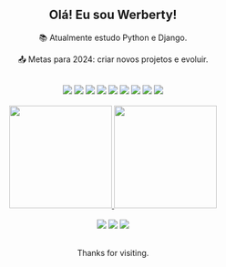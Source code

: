 
<div align="center">

## Olá! Eu sou Werberty!

:books: Atualmente estudo Python e Django.

:outbox_tray: Metas para 2024: criar novos projetos e evoluir.
  
<br>
<div>
<a href="https://www.python.org/" target="_blank"><img src="https://img.shields.io/badge/python-3670A0?style=for-the-badge&logo=python&logoColor=ffdd54" target="_blank"></a> 
<a href="https://www.djangoproject.com/" target="_blank"><img src="https://img.shields.io/badge/Django-092E20?style=for-the-badge&logo=django&logoColor=white" target="_blank"></a> 
<a href="" target="_blank"><img src="https://img.shields.io/badge/html5-%23E34F26.svg?style=for-the-badge&logo=html5&logoColor=white" target="_blank"></a>
<a href="" target="_blank"><img src="https://img.shields.io/badge/css3-%231572B6.svg?style=for-the-badge&logo=css3&logoColor=white" target="_blank"></a>
<a href="" target="_blank"><img src="https://img.shields.io/badge/bootstrap-%23563D7C.svg?style=for-the-badge&logo=bootstrap&logoColor=white" target="_blank"></a>
<a href="" target="_blank"><img src="https://img.shields.io/badge/mysql-%2300f.svg?style=for-the-badge&logo=mysql&logoColor=white" target="_blank"></a>
<a href="" target="_blank"><img src="https://img.shields.io/badge/git-%23F05033.svg?style=for-the-badge&logo=git&logoColor=white" target="_blank"></a>
<a href="" target="_blank"><img src="https://img.shields.io/badge/Linux-FCC624?style=for-the-badge&logo=linux&logoColor=black" target="_blank"></a>
<a href="" target="_blank"><img src="https://img.shields.io/badge/Visual%20Studio%20Code-0078d7.svg?style=for-the-badge&logo=visual-studio-code&logoColor=white" target="_blank"></a>
</div>
<!---
<div>
  <img src="https://cdn.jsdelivr.net/gh/devicons/devicon/icons/python/python-original.svg" width="60"/>
  <img src="https://cdn.jsdelivr.net/gh/devicons/devicon/icons/django/django-plain.svg" width="60"/>
  <img src="https://cdn.jsdelivr.net/gh/devicons/devicon/icons/html5/html5-plain.svg" width="60"/>
  <img src="https://cdn.jsdelivr.net/gh/devicons/devicon/icons/css3/css3-plain.svg" width="60"/>

</div>
--->
<br>
  
<div>
<a href="https://github.com/werberty">
<img height="180em" src="https://github-readme-stats.vercel.app/api/top-langs/?username=werberty&layout=compact&langs_count=7&theme=outrun"/>
<img height="180em" src="https://github-readme-stats.vercel.app/api?username=werberty&show_icons=true&theme=outrun&include_all_commits=true&count_private=true"/>
</div>
<br>
  
<div>
<a href="https://www.linkedin.com/in/werberty-alexandre-b8aa0a230/" target="_blank"><img src="https://img.shields.io/badge/-LinkedIn-%230077B5?style=for-the-badge&logo=linkedin&logoColor=white" target="_blank"></a> 
<a href="https://github.com/Werberty" target="_blank"><img src="https://img.shields.io/badge/-Github-000?style=for-the-badge&logo=Github&logoColor=white" target="_blank"></a>
<a href = "mailto:werberty.alexandre@gmail.com"><img src="https://img.shields.io/badge/Gmail-D14836?style=for-the-badge&logo=gmail&logoColor=white" target="_blank"></a>  
</div>
<br>

Thanks for visiting.

